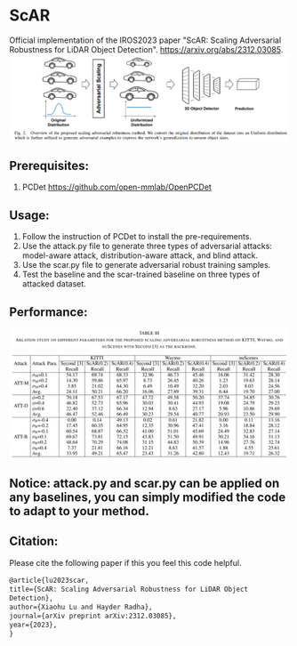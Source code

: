 # ScAR
Official implementation of the IROS2023 paper "ScAR: Scaling Adversarial Robustness for LiDAR Object Detection". https://arxiv.org/abs/2312.03085.
![image](https://github.com/xiaohulugo/ScAR/blob/main/scar_framework.png)

Prerequisites:
---
1. PCDet https://github.com/open-mmlab/OpenPCDet

Usage:
---
1. Follow the instruction of PCDet to install the pre-requirements.
2. Use the attack.py file to generate three types of adversarial attacks: model-aware attack, distribution-aware attack, and blind attack.
3. Use the scar.py file to generate adversarial robust training samples.
4. Test the baseline and the scar-trained baseline on three types of attacked dataset.

Performance:
---
![image](https://github.com/xiaohulugo/ScAR/blob/main/scar_performance.png)

Notice: attack.py and scar.py can be applied on any baselines, you can simply modified the code to adapt to your method.
---

Citation:
---
Please cite the following paper if this you feel this code helpful.

```
@article{lu2023scar,
title={ScAR: Scaling Adversarial Robustness for LiDAR Object Detection},
author={Xiaohu Lu and Hayder Radha},
journal={arXiv preprint arXiv:2312.03085},
year={2023},
}
```
